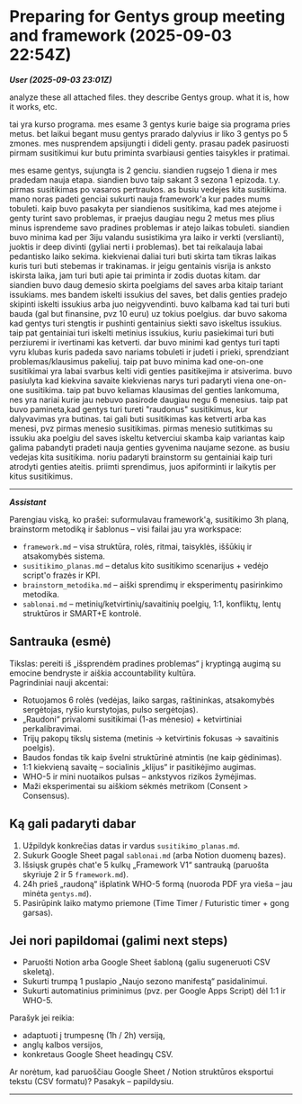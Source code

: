 <!-- Generated by SpecStory -->

# Preparing for Gentys group meeting and framework (2025-09-03 22:54Z)

_**User (2025-09-03 23:01Z)**_

analyze these all attached files. they describe Gentys group. what it is, how it works, etc.

tai yra kurso programa.
mes esame 3 gentys kurie baige sia programa pries metus.
bet laikui begant musu gentys prarado dalyvius ir liko 3 gentys po 5 zmones.
mes nusprendem apsijungti i dideli genty.
prasau padek pasiruosti pirmam susitikimui kur butu priminta svarbiausi genties taisykles ir pratimai.

mes esame gentys, sujungta is 2 genciu. siandien rugsejo 1 diena ir mes pradedam nauja etapa. siandien buvo taip sakant 3 sezona 1 epizoda. t.y. pirmas susitikimas po vasaros pertraukos. as busiu vedejes kita susitikima. mano noras padeti genciai sukurti nauja framework'a kur pades mums tobuleti. kaip buvo pasakyta per siandienos susitikima, kad mes atejome i genty turint savo problemas, ir praejus daugiau negu 2 metus mes plius minus isprendeme savo pradines problemas ir atejo laikas tobuleti. siandien buvo minima kad per 3iju valandu susistikima yra laiko ir verkti (verslianti), juoktis ir deep divinti (gyliai nerti i problemas). bet tai reikalauja labai pedantisko laiko sekima. kiekvienai daliai turi buti skirta tam tikras laikas kuris turi buti stebemas ir trakinamas. ir jeigu gentainis visrija is anksto iskirsta laika, jam turi buti apie tai priminta ir zodis duotas kitam. dar siandien buvo daug demesio skirta poelgiams del saves arba kitaip tariant issukiams. mes bandem iskelti issukius del saves, bet dalis genties pradejo skipinti iskelti issukius arba juo neigyvendinti. buvo kalbama kad tai turi buti bauda (gal but finansine, pvz 10 euru) uz tokius poelgius. dar buvo sakoma kad gentys turi stengtis ir pushinti gentainius siekti savo iskeltus issukius. taip pat gentainiai turi iskelti metinius issukius, kuriu pasiekimai turi buti perziuremi ir ivertinami kas ketverti. dar buvo minimi kad gentys turi tapti vyru klubas kuris padeda savo nariams tobuleti ir judeti i prieki, sprendziant problemas/klausimus pakeliuj. taip pat buvo minima kad one-on-one susitikimai yra labai svarbus kelti vidi genties pasitikejima ir atsiverima. buvo pasiulyta kad kiekvina savaite kiekvienas narys turi padaryti viena one-on-one susitikima. taip pat buvo keliamas klausimas del genties lankomuma, nes yra nariai kurie jau nebuvo pasirode daugiau negu 6 menesius. taip pat buvo pamineta,kad gentys turi tureti "raudonus" susitikimus, kur dalyvavimas yra butinas. tai gali buti susitikimas kas ketverti arba kas menesi, pvz pirmas menesio susitikimas. pirmas menesio sutitkimas su issukiu aka poelgiu del saves iskeltu ketverciui skamba kaip variantas kaip galima pabandyti pradeti nauja genties gyvenima naujame sezone. as busiu vedejas kita susitikima. noriu padaryti brainstorm su gentainiai kaip turi atrodyti genties ateitis. priimti sprendimus, juos apiforminti ir laikytis per kitus susitikimus.

---

_**Assistant**_

Parengiau viską, ko prašei: suformulavau framework'ą, susitikimo 3h planą, brainstorm metodiką ir šablonus – visi failai jau yra workspace: 
- `framework.md` – visa struktūra, rolės, ritmai, taisyklės, iššūkių ir atsakomybės sistema.
- `susitikimo_planas.md` – detalus kito susitikimo scenarijus + vedėjo script'o frazės ir KPI.
- `brainstorm_metodika.md` – aiški sprendimų ir eksperimentų pasirinkimo metodika.
- `sablonai.md` – metinių/ketvirtinių/savaitinių poelgių, 1:1, konfliktų, lentų struktūros ir SMART+E kontrolė.

## Santrauka (esmė)
Tikslas: pereiti iš „išsprendėm pradines problemas“ į kryptingą augimą su emocine bendryste ir aiškia accountability kultūra.  
Pagrindiniai nauji akcentai:
- Rotuojamos 6 rolės (vedėjas, laiko sargas, raštininkas, atsakomybės sergėtojas, ryšio kurstytojas, pulso sergėtojas).
- „Raudoni“ privalomi susitikimai (1-as mėnesio) + ketvirtiniai perkalibravimai.
- Trijų pakopų tikslų sistema (metinis → ketvirtinis fokusas → savaitinis poelgis).
- Baudos fondas tik kaip švelni struktūrinė atmintis (ne kaip gėdinimas).
- 1:1 kiekvieną savaitę – socialinis „klijus“ ir pasitikėjimo augimas.
- WHO-5 ir mini nuotaikos pulsas – ankstyvos rizikos žymėjimas.
- Maži eksperimentai su aiškiom sėkmės metrikom (Consent > Consensus).

## Ką gali padaryti dabar
1. Užpildyk konkrečias datas ir vardus `susitikimo_planas.md`.
2. Sukurk Google Sheet pagal `sablonai.md` (arba Notion duomenų bazes).
3. Išsiųsk grupės chat'e 5 kulkų „Framework V1“ santrauką (paruošta skyriuje 2 ir 5 `framework.md`).
4. 24h prieš „raudoną“ išplatink WHO-5 formą (nuoroda PDF yra vieša – jau minėta `gentys.md`).
5. Pasirūpink laiko matymo priemone (Time Timer / Futuristic timer + gong garsas).

## Jei nori papildomai (galimi next steps)
- Paruošti Notion arba Google Sheet šabloną (galiu sugeneruoti CSV skeletą).
- Sukurti trumpą 1 puslapio „Naujo sezono manifestą“ pasidalinimui.
- Sukurti automatinius priminimus (pvz. per Google Apps Script) dėl 1:1 ir WHO-5.

Parašyk jei reikia: 
- adaptuoti į trumpesnę (1h / 2h) versiją,
- anglų kalbos versijos,
- konkretaus Google Sheet headingų CSV.

Ar norėtum, kad paruoščiau Google Sheet / Notion struktūros eksportui tekstu (CSV formatu)? Pasakyk – papildysiu.

---

